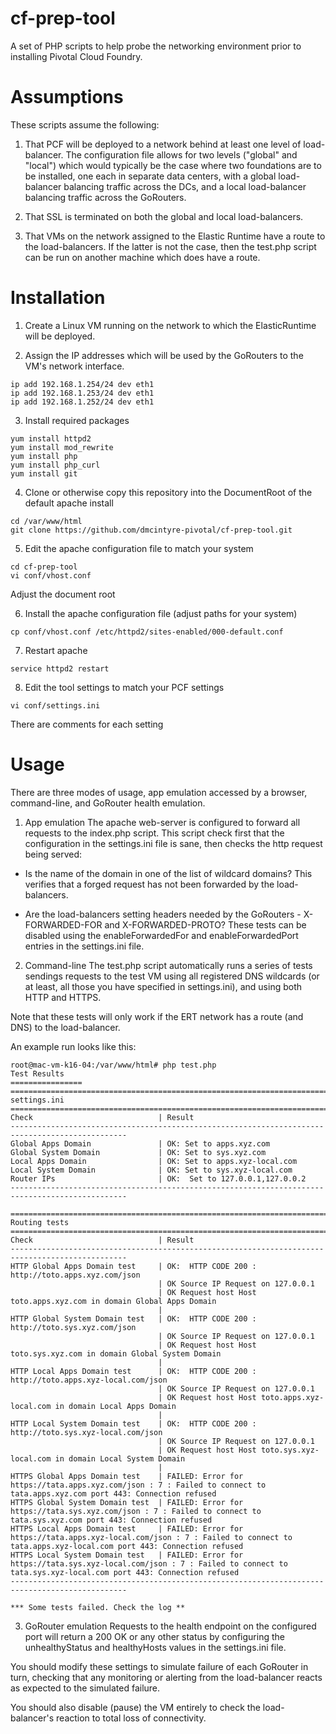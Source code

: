 # cf-prep-tool
A set of PHP scripts to help probe the networking environment prior to installing Pivotal Cloud Foundry.

# Assumptions
These scripts assume the following:

1. That PCF will be deployed to a network behind at least one level of load-balancer.
The configuration file allows for two levels ("global" and "local") which would typically be the case where two foundations are to be installed, one each in separate data centers, with a global load-balancer balancing traffic across the DCs, and a local load-balancer balancing traffic across the GoRouters.

2. That SSL is terminated on both the global and local load-balancers.

3. That VMs on the network assigned to the Elastic Runtime have a route to the load-balancers. If the latter is not the case, then the test.php script can be run on another machine which does have a route.



# Installation

1. Create a Linux VM running on the network to which the ElasticRuntime will be deployed.

2. Assign the IP addresses which will be used by the GoRouters to the VM's network interface.
~~~~
ip add 192.168.1.254/24 dev eth1
ip add 192.168.1.253/24 dev eth1
ip add 192.168.1.252/24 dev eth1
~~~~

3. Install required packages
~~~~
yum install httpd2
yum install mod_rewrite
yum install php
yum install php_curl
yum install git
~~~~

4. Clone or otherwise copy this repository into the DocumentRoot of the default apache install
~~~~
cd /var/www/html
git clone https://github.com/dmcintyre-pivotal/cf-prep-tool.git
~~~~

5. Edit the apache configuration file to match your system
~~~~
cd cf-prep-tool
vi conf/vhost.conf
~~~~
Adjust the document root

6. Install the apache configuration file (adjust paths for your system)
~~~~
cp conf/vhost.conf /etc/httpd2/sites-enabled/000-default.conf
~~~~

7. Restart apache
~~~~
service httpd2 restart
~~~~

8. Edit the tool settings to match your PCF settings
~~~~
vi conf/settings.ini
~~~~
There are comments for each setting

# Usage
There are three modes of usage, app emulation accessed by a browser, command-line, and GoRouter health emulation.

1. App emulation
The apache web-server is configured to forward all requests to the index.php script.
This script check first that the configuration in the settings.ini file is sane, then checks the http request being served:

* Is the name of the domain in one of the list of wildcard domains? This verifies that a forged request has not been forwarded by the load-balancers.

* Are the load-balancers setting headers needed by the GoRouters - X-FORWARDED-FOR and X-FORWARDED-PROTO? These tests can be disabled using the enableForwardedFor and enableForwardedPort entries in the settings.ini file.

2. Command-line
The test.php script automatically runs a series of tests sendings requests to the test VM using all registered DNS wildcards (or at least, all those you have specified in settings.ini), and using both HTTP and HTTPS.

Note that these tests will only work if the ERT network has a route (and DNS) to the load-balancer.

An example run looks like this:
~~~~
root@mac-vm-k16-04:/var/www/html# php test.php
Test Results
================
================================================================================================
settings.ini
================================================================================================
Check                            | Result
------------------------------------------------------------------------------------------------
Global Apps Domain               | OK: Set to apps.xyz.com
Global System Domain             | OK: Set to sys.xyz.com
Local Apps Domain                | OK: Set to apps.xyz-local.com
Local System Domain              | OK: Set to sys.xyz-local.com
Router IPs                       | OK:  Set to 127.0.0.1,127.0.0.2
------------------------------------------------------------------------------------------------

================================================================================================
Routing tests
================================================================================================
Check                            | Result
------------------------------------------------------------------------------------------------
HTTP Global Apps Domain test     | OK:  HTTP CODE 200 : http://toto.apps.xyz.com/json
                                 | OK Source IP Request on 127.0.0.1
                                 | OK Request host Host toto.apps.xyz.com in domain Global Apps Domain
                                 |
HTTP Global System Domain test   | OK:  HTTP CODE 200 : http://toto.sys.xyz.com/json
                                 | OK Source IP Request on 127.0.0.1
                                 | OK Request host Host toto.sys.xyz.com in domain Global System Domain
                                 |
HTTP Local Apps Domain test      | OK:  HTTP CODE 200 : http://toto.apps.xyz-local.com/json
                                 | OK Source IP Request on 127.0.0.1
                                 | OK Request host Host toto.apps.xyz-local.com in domain Local Apps Domain
                                 |
HTTP Local System Domain test    | OK:  HTTP CODE 200 : http://toto.sys.xyz-local.com/json
                                 | OK Source IP Request on 127.0.0.1
                                 | OK Request host Host toto.sys.xyz-local.com in domain Local System Domain
                                 |
HTTPS Global Apps Domain test    | FAILED: Error for https://tata.apps.xyz.com/json : 7 : Failed to connect to tata.apps.xyz.com port 443: Connection refused
HTTPS Global System Domain test  | FAILED: Error for https://tata.sys.xyz.com/json : 7 : Failed to connect to tata.sys.xyz.com port 443: Connection refused
HTTPS Local Apps Domain test     | FAILED: Error for https://tata.apps.xyz-local.com/json : 7 : Failed to connect to tata.apps.xyz-local.com port 443: Connection refused
HTTPS Local System Domain test   | FAILED: Error for https://tata.sys.xyz-local.com/json : 7 : Failed to connect to tata.sys.xyz-local.com port 443: Connection refused
------------------------------------------------------------------------------------------------

*** Some tests failed. Check the log **
~~~~

3. GoRouter emulation
Requests to the health endpoint on the configured port will return a 200 OK or any other status by configuring the unhealthyStatus and healthyHosts values in the settings.ini file.

You should modify these settings to simulate failure of each GoRouter in turn, checking that any monitoring or alerting from the load-balancer reacts as expected to the simulated failure.

You should also disable (pause) the VM entirely to check the load-balancer's reaction to total loss of connectivity.
